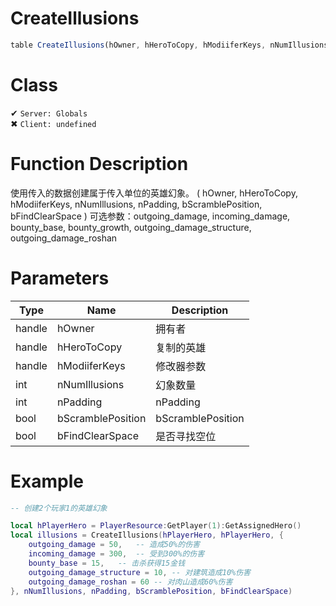 # CreateIllusions
```js
table CreateIllusions(hOwner, hHeroToCopy, hModiiferKeys, nNumIllusions, nPadding, bScramblePosition, bFindClearSpace)
```
# Class
✔ `Server: Globals`  
✖ `Client: undefined`  

# Function Description
使用传入的数据创建属于传入单位的英雄幻象。 ( hOwner, hHeroToCopy, hModiiferKeys, nNumIllusions, nPadding, bScramblePosition, bFindClearSpace ) 可选参数：outgoing_damage, incoming_damage, bounty_base, bounty_growth, outgoing_damage_structure, outgoing_damage_roshan
# Parameters
Type|Name|Description
--|--|--
handle|hOwner|拥有者
handle|hHeroToCopy|复制的英雄
handle|hModiiferKeys|修改器参数
int|nNumIllusions|幻象数量
int|nPadding|nPadding
bool|bScramblePosition|bScramblePosition
bool|bFindClearSpace|是否寻找空位

# Example
```lua
-- 创建2个玩家1的英雄幻象

local hPlayerHero = PlayerResource:GetPlayer(1):GetAssignedHero()
local illusions = CreateIllusions(hPlayerHero, hPlayerHero, {
	outgoing_damage = 50,	-- 造成50%的伤害
	incoming_damage = 300,	-- 受到300%的伤害
	bounty_base = 15,	-- 击杀获得15金钱
	outgoing_damage_structure = 10,	-- 对建筑造成10%伤害
	outgoing_damage_roshan = 60	-- 对肉山造成60%伤害
}, nNumIllusions, nPadding, bScramblePosition, bFindClearSpace)
```